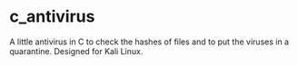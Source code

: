 # c_antivirus
A little antivirus in C to check the hashes of files and to put the viruses in a quarantine. Designed for Kali Linux.
